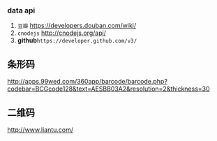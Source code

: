 ### data api
1. `豆瓣` https://developers.douban.com/wiki/
2. `cnodejs` http://cnodejs.org/api/
3. **github**`https://developer.github.com/v3/`

## 条形码
http://apps.99wed.com/360app/barcode/barcode.php?codebar=BCGcode128&text=AESBB03A2&resolution=2&thickness=30


## 二维码
http://www.liantu.com/
